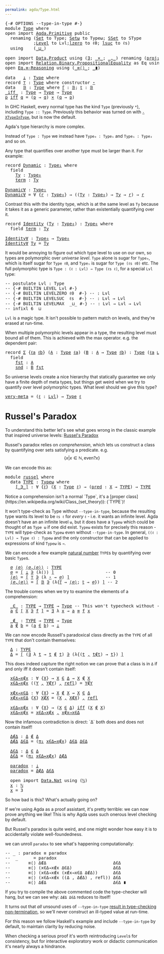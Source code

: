 ```yaml
---
permalink: agda/Type.html
---
```

<pre class="Agda"><a id="9" class="Symbol">{-#</a> <a id="13" class="Keyword">OPTIONS</a> <a id="21" class="Pragma">--type-in-type</a> <a id="36" class="Symbol">#-}</a>
<a id="40" class="Keyword">module</a> <a id="47" href="Type.html" class="Module">Type</a> <a id="52" class="Keyword">where</a>
<a id="58" class="Keyword">open</a> <a id="63" class="Keyword">import</a> <a id="70" href="Agda.Primitive.html" class="Module">Agda.Primitive</a> <a id="85" class="Keyword">public</a>
  <a id="94" class="Keyword">renaming</a> <a id="103" class="Symbol">(</a><a id="104" href="Agda.Primitive.html#326" class="Primitive">Set</a> <a id="108" class="Symbol">to</a> <a id="111" class="Primitive">Type</a><a id="115" class="Symbol">;</a> <a id="117" href="Agda.Primitive.html#381" class="Primitive">Setω</a> <a id="122" class="Symbol">to</a> <a id="125" class="Primitive">Typeω</a><a id="130" class="Symbol">;</a> <a id="132" href="Agda.Primitive.html#417" class="Primitive">SSet</a> <a id="137" class="Symbol">to</a> <a id="140" class="Primitive">SType</a>
           <a id="157" class="Symbol">;</a><a id="158" href="Agda.Primitive.html#597" class="Postulate">Level</a> <a id="164" class="Symbol">to</a> <a id="167" class="Postulate">Lvl</a><a id="170" class="Symbol">;</a><a id="171" href="Agda.Primitive.html#764" class="Primitive">lzero</a> <a id="177" class="Symbol">to</a> <a id="180" class="Primitive">ℓ0</a><a id="182" class="Symbol">;</a> <a id="184" href="Agda.Primitive.html#780" class="Primitive">lsuc</a> <a id="189" class="Symbol">to</a> <a id="192" class="Primitive">ℓs</a><a id="194" class="Symbol">)</a>
  <a id="198" class="Keyword">using</a>    <a id="207" class="Symbol">(</a><a id="208" href="Agda.Primitive.html#810" class="Primitive Operator">_⊔_</a><a id="211" class="Symbol">)</a>

<a id="214" class="Keyword">open</a> <a id="219" class="Keyword">import</a> <a id="226" href="Data.Product.html" class="Module">Data.Product</a> <a id="239" class="Keyword">using</a> <a id="245" class="Symbol">(</a><a id="246" href="Data.Product.html#1369" class="Function">∃</a><a id="247" class="Symbol">;</a> <a id="249" href="Data.Product.html#1167" class="Function Operator">_×_</a><a id="252" class="Symbol">;</a> <a id="254" href="Agda.Builtin.Sigma.html#236" class="InductiveConstructor Operator">_,_</a><a id="257" class="Symbol">)</a> <a id="259" class="Keyword">renaming</a> <a id="268" class="Symbol">(</a><a id="269" href="Agda.Builtin.Sigma.html#252" class="Field">proj₁</a> <a id="275" class="Symbol">to</a> <a id="278" class="Field">π₁</a><a id="280" class="Symbol">;</a> <a id="282" href="Agda.Builtin.Sigma.html#264" class="Field">proj₂</a> <a id="288" class="Symbol">to</a> <a id="291" class="Field">π₂</a><a id="293" class="Symbol">)</a>
<a id="295" class="Keyword">open</a> <a id="300" class="Keyword">import</a> <a id="307" href="Relation.Binary.PropositionalEquality.html" class="Module">Relation.Binary.PropositionalEquality</a> <a id="345" class="Symbol">as</a> <a id="348" class="Module">Eq</a> <a id="351" class="Keyword">using</a> <a id="357" class="Symbol">(</a><a id="358" href="Agda.Builtin.Equality.html#151" class="Datatype Operator">_≡_</a><a id="361" class="Symbol">;</a> <a id="363" href="Agda.Builtin.Equality.html#208" class="InductiveConstructor">refl</a><a id="367" class="Symbol">)</a>
<a id="369" class="Keyword">open</a> <a id="374" href="Relation.Binary.PropositionalEquality.Core.html#2647" class="Module">Eq.≡-Reasoning</a> <a id="389" class="Keyword">using</a> <a id="395" class="Symbol">(</a><a id="396" href="Relation.Binary.PropositionalEquality.Core.html#2803" class="Function Operator">_≡⟨⟩_</a><a id="401" class="Symbol">;</a> <a id="403" href="Relation.Binary.PropositionalEquality.Core.html#3044" class="Function Operator">_∎</a><a id="405" class="Symbol">)</a>

<a id="408" class="Keyword">data</a>   <a id="⊥"></a><a id="415" href="Type.html#415" class="Datatype">⊥</a> <a id="417" class="Symbol">:</a> <a id="419" href="Type.html#111" class="Primitive">Type</a> <a id="424" class="Keyword">where</a>
<a id="430" class="Keyword">record</a> <a id="⊤"></a><a id="437" href="Type.html#437" class="Record">⊤</a> <a id="439" class="Symbol">:</a> <a id="441" href="Type.html#111" class="Primitive">Type</a> <a id="446" class="Keyword">where</a> <a id="452" class="Keyword">constructor</a> <a id="⋆"></a><a id="464" href="Type.html#464" class="InductiveConstructor">⋆</a>
<a id="466" class="Keyword">data</a>   <a id="𝔹"></a><a id="473" href="Type.html#473" class="Datatype">𝔹</a> <a id="475" class="Symbol">:</a> <a id="477" href="Type.html#111" class="Primitive">Type</a> <a id="482" class="Keyword">where</a> <a id="𝔹.𝕗"></a><a id="488" href="Type.html#488" class="InductiveConstructor">𝕗</a> <a id="490" class="Symbol">:</a> <a id="492" href="Type.html#473" class="Datatype">𝔹</a><a id="493" class="Symbol">;</a> <a id="𝔹.𝕥"></a><a id="495" href="Type.html#495" class="InductiveConstructor">𝕥</a> <a id="497" class="Symbol">:</a> <a id="499" href="Type.html#473" class="Datatype">𝔹</a>
<a id="_iff_"></a><a id="501" href="Type.html#501" class="Function Operator">_iff_</a> <a id="507" class="Symbol">:</a> <a id="509" href="Type.html#111" class="Primitive">Type</a> <a id="514" class="Symbol">→</a> <a id="516" href="Type.html#111" class="Primitive">Type</a> <a id="521" class="Symbol">→</a> <a id="523" href="Type.html#111" class="Primitive">Type</a>
<a id="528" href="Type.html#528" class="Bound">p</a> <a id="530" href="Type.html#501" class="Function Operator">iff</a> <a id="534" href="Type.html#534" class="Bound">q</a> <a id="536" class="Symbol">=</a> <a id="538" class="Symbol">(</a><a id="539" href="Type.html#528" class="Bound">p</a> <a id="541" class="Symbol">→</a> <a id="543" href="Type.html#534" class="Bound">q</a><a id="544" class="Symbol">)</a> <a id="546" href="Data.Product.html#1167" class="Function Operator">×</a> <a id="548" class="Symbol">(</a><a id="549" href="Type.html#534" class="Bound">q</a> <a id="551" class="Symbol">→</a> <a id="553" href="Type.html#528" class="Bound">p</a><a id="554" class="Symbol">)</a>
</pre>
In GHC Haskell, every normal type has the kind `Type` (previously `*`), including `Type :: Type`.
Previously this behavior was turned on with [`-XTypeInType`](https://downloads.haskell.org/~ghc/latest/docs/html/users_guide/glasgow_exts.html#extension-TypeInType), but is now the default.

Agda's type hierarchy is more complex.

Instead of `Type : Type` we instead have `Type₀ : Type₁` and `Type₁ : Type₂` and so on.

Any type that quantifies over another type must be larger than it. For example:

<pre class="Agda"><a id="1068" class="Keyword">record</a> <a id="Dynamic"></a><a id="1075" href="Type.html#1075" class="Record">Dynamic</a> <a id="1083" class="Symbol">:</a> <a id="1085" href="Type.html#111" class="Primitive">Type₁</a> <a id="1091" class="Keyword">where</a>
  <a id="1099" class="Keyword">field</a>
    <a id="Dynamic.Ty"></a><a id="1109" href="Type.html#1109" class="Field">Ty</a> <a id="1112" class="Symbol">:</a> <a id="1114" href="Type.html#111" class="Primitive">Type₀</a>
    <a id="Dynamic.term"></a><a id="1124" href="Type.html#1124" class="Field">term</a> <a id="1129" class="Symbol">:</a> <a id="1131" href="Type.html#1109" class="Field">Ty</a>

<a id="Dynamic∀"></a><a id="1135" href="Type.html#1135" class="Function">Dynamic∀</a> <a id="1144" class="Symbol">:</a> <a id="1146" href="Type.html#111" class="Primitive">Type₁</a> 
<a id="1153" href="Type.html#1135" class="Function">Dynamic∀</a> <a id="1162" class="Symbol">=</a> <a id="1164" class="Symbol">∀</a> <a id="1166" class="Symbol">{</a><a id="1167" href="Type.html#1167" class="Bound">r</a> <a id="1169" class="Symbol">:</a> <a id="1171" href="Type.html#111" class="Primitive">Type₀</a><a id="1176" class="Symbol">}</a> <a id="1178" class="Symbol">→</a> <a id="1180" class="Symbol">((</a><a id="1182" href="Type.html#1182" class="Bound">Ty</a> <a id="1185" class="Symbol">:</a> <a id="1187" href="Type.html#111" class="Primitive">Type₀</a><a id="1192" class="Symbol">)</a> <a id="1194" class="Symbol">→</a> <a id="1196" href="Type.html#1182" class="Bound">Ty</a> <a id="1199" class="Symbol">→</a> <a id="1201" href="Type.html#1167" class="Bound">r</a><a id="1202" class="Symbol">)</a> <a id="1204" class="Symbol">→</a> <a id="1206" href="Type.html#1167" class="Bound">r</a>
</pre>
Contrast this with the identity type, which is at the same level as `Ty` because it takes it as a generic parameter, rather than existentially quantifying over it.

<pre class="Agda"><a id="1386" class="Keyword">record</a> <a id="Identity"></a><a id="1393" href="Type.html#1393" class="Record">Identity</a> <a id="1402" class="Symbol">(</a><a id="1403" href="Type.html#1403" class="Bound">Ty</a> <a id="1406" class="Symbol">:</a> <a id="1408" href="Type.html#111" class="Primitive">Type₀</a><a id="1413" class="Symbol">)</a> <a id="1415" class="Symbol">:</a> <a id="1417" href="Type.html#111" class="Primitive">Type₀</a> <a id="1423" class="Keyword">where</a>
  <a id="1431" class="Keyword">field</a> <a id="Identity.term"></a><a id="1437" href="Type.html#1437" class="Field">term</a> <a id="1442" class="Symbol">:</a> <a id="1444" href="Type.html#1403" class="Bound">Ty</a>

<a id="Identity∀"></a><a id="1448" href="Type.html#1448" class="Function">Identity∀</a> <a id="1458" class="Symbol">:</a> <a id="1460" href="Type.html#111" class="Primitive">Type₀</a> <a id="1466" class="Symbol">→</a> <a id="1468" href="Type.html#111" class="Primitive">Type₀</a>
<a id="1474" href="Type.html#1448" class="Function">Identity∀</a> <a id="1484" href="Type.html#1484" class="Bound">Ty</a> <a id="1487" class="Symbol">=</a> <a id="1489" href="Type.html#1484" class="Bound">Ty</a>
</pre>
It would be annoying to figure out which type level to use on our own, so types are polymorphic over _universe level_.
`Type` alone is sugar for `Type₀`, which is itself sugar for `Type ℓ0`, and `Type₁` is sugar for `Type (ℓs ℓ0)` etc.
The full polymorphic type is `Type : (ℓ : Lvl) → Type (ℓs ℓ)`, for a special `Lvl` type:

<pre class="Agda"><a id="1832" class="Comment">-- postulate Lvl : Type</a>
<a id="1856" class="Comment">-- {-# BUILTIN LEVEL Lvl #-}</a>
<a id="1885" class="Comment">-- {-# BUILTIN LEVELZERO ℓ0  #-} -- : Lvl</a>
<a id="1927" class="Comment">-- {-# BUILTIN LEVELSUC  ℓs  #-} -- : Lvl → Lvl</a>
<a id="1975" class="Comment">-- {-# BUILTIN LEVELMAX  _⊔_ #-} -- : Lvl → Lvl → Lvl</a>
<a id="2029" class="Comment">-- infixl 6 _⊔_</a>
</pre>
`Lvl` is a magic type. It isn't possible to pattern match on levels, and they're erased at run-time.

When multiple polymorphic levels appear in a type, the resulting level must bound all of them. This is achieved with the max operator. e.g. the dependent pair:

<pre class="Agda"><a id="2321" class="Keyword">record</a> <a id="Σ"></a><a id="2328" href="Type.html#2328" class="Record">Σ</a> <a id="2330" class="Symbol">{</a><a id="2331" href="Type.html#2331" class="Bound">ℓa</a> <a id="2334" href="Type.html#2334" class="Bound">ℓb</a><a id="2336" class="Symbol">}</a> <a id="2338" class="Symbol">(</a><a id="2339" href="Type.html#2339" class="Bound">A</a> <a id="2341" class="Symbol">:</a> <a id="2343" href="Type.html#111" class="Primitive">Type</a> <a id="2348" href="Type.html#2331" class="Bound">ℓa</a><a id="2350" class="Symbol">)</a> <a id="2352" class="Symbol">(</a><a id="2353" href="Type.html#2353" class="Bound">B</a> <a id="2355" class="Symbol">:</a> <a id="2357" href="Type.html#2339" class="Bound">A</a> <a id="2359" class="Symbol">→</a> <a id="2361" href="Type.html#111" class="Primitive">Type</a> <a id="2366" href="Type.html#2334" class="Bound">ℓb</a><a id="2368" class="Symbol">)</a> <a id="2370" class="Symbol">:</a> <a id="2372" href="Type.html#111" class="Primitive">Type</a> <a id="2377" class="Symbol">(</a><a id="2378" href="Type.html#2331" class="Bound">ℓa</a> <a id="2381" href="Agda.Primitive.html#810" class="Primitive Operator">⊔</a> <a id="2383" href="Type.html#2334" class="Bound">ℓb</a><a id="2385" class="Symbol">)</a> <a id="2387" class="Keyword">where</a>
  <a id="2395" class="Keyword">field</a>
    <a id="Σ.fst"></a><a id="2405" href="Type.html#2405" class="Field">fst</a> <a id="2409" class="Symbol">:</a> <a id="2411" href="Type.html#2339" class="Bound">A</a>
    <a id="Σ.snd"></a><a id="2417" href="Type.html#2417" class="Field">snd</a> <a id="2421" class="Symbol">:</a> <a id="2423" href="Type.html#2353" class="Bound">B</a> <a id="2425" href="Type.html#2405" class="Field">fst</a>
</pre>
So universe levels create a nice hierarchy that statically guarantee we only have a finite depth of meta types, but things get weird when we try to quantify over level polymorphic types. What level should we give this type?

<pre class="Agda"><a id="very-meta"></a><a id="2667" href="Type.html#2667" class="Function">very-meta</a> <a id="2677" class="Symbol">=</a> <a id="2679" class="Symbol">(</a><a id="2680" href="Type.html#2680" class="Bound">ℓ</a> <a id="2682" class="Symbol">:</a> <a id="2684" href="Type.html#167" class="Postulate">Lvl</a><a id="2687" class="Symbol">)</a> <a id="2689" class="Symbol">→</a> <a id="2691" href="Type.html#111" class="Primitive">Type</a> <a id="2696" href="Type.html#2680" class="Bound">ℓ</a>
</pre>
# Russel's Paradox

To understand this better let's see what goes wrong in the classic example that inspired universe levels: [Russel's Paradox](https://en.wikipedia.org/wiki/Russell%27s_paradox)

Russel's paradox relies on _comprehension_, which lets us construct a class by quantifying over sets satisfying a predicate.
e.g. $$\{ x | x ∈ ℕ , \textrm{even?} x \}$$

We can encode this as:

<pre class="Agda"><a id="3102" class="Keyword">module</a> <a id="russel"></a><a id="3109" href="Type.html#3109" class="Module">russel</a> <a id="3116" class="Keyword">where</a>
  <a id="3124" class="Keyword">data</a> <a id="russel.TYPE"></a><a id="3129" href="Type.html#3129" class="Datatype">TYPE</a> <a id="3134" class="Symbol">:</a> <a id="3136" href="Type.html#125" class="Primitive">Typeω</a> <a id="3142" class="Keyword">where</a> 
    <a id="russel.TYPE.[_∋_]"></a><a id="3153" href="Type.html#3153" class="InductiveConstructor Operator">[_∋_]</a> <a id="3159" class="Symbol">:</a> <a id="3161" class="Symbol">∀</a> <a id="3163" class="Symbol">{</a><a id="3164" href="Type.html#3164" class="Bound">ℓ</a><a id="3165" class="Symbol">}</a> <a id="3167" class="Symbol">(</a><a id="3168" href="Type.html#3168" class="Bound">X</a> <a id="3170" class="Symbol">:</a> <a id="3172" href="Type.html#111" class="Primitive">Type</a> <a id="3177" href="Type.html#3164" class="Bound">ℓ</a><a id="3178" class="Symbol">)</a> <a id="3180" class="Symbol">→</a> <a id="3182" class="Symbol">(</a><a id="3183" href="Type.html#3183" class="Bound">pred</a> <a id="3188" class="Symbol">:</a> <a id="3190" href="Type.html#3168" class="Bound">X</a> <a id="3192" class="Symbol">→</a> <a id="3194" href="Type.html#3129" class="Datatype">TYPE</a><a id="3198" class="Symbol">)</a> <a id="3200" class="Symbol">→</a> <a id="3202" href="Type.html#3129" class="Datatype">TYPE</a>
</pre>Notice a comprehension isn't a normal `Type`, it's a [proper class](https://en.wikipedia.org/wiki/Class_(set_theory)): (`TYPE`)!
It won't type-check as Type without `--type-in-type`, because the resulting type wants its level to be `ℓs ℓ` for _every_ `ℓ` - i.e. it wants an infinite level.
Agda doesn't have an an infinite level `ω`, but it does have a `Typeω` which could be thought of as `Type ω` if one did exist.
`Typeω` exists for precisely this reason - `TYPE` will type-check as `Typeω` even without `--type-in-type`.
In general, `((ℓ : Lvl) → Type ℓ) : Typeω` and the only constructor that can be applied to expressions of kind `Typeω` is `→`.

We can encode a few example [natural number](https://en.wikipedia.org/wiki/Set-theoretic_definition_of_natural_numbers) `TYPE`s by quantifying over basic `Type`s.

<pre class="Agda">  <a id="russel.∅"></a><a id="4038" href="Type.html#4038" class="Function">∅</a> <a id="russel.⟨∅⟩"></a><a id="4040" href="Type.html#4040" class="Function">⟨∅⟩</a> <a id="russel.⟨∅,⟨∅⟩⟩"></a><a id="4044" href="Type.html#4044" class="Function">⟨∅,⟨∅⟩⟩</a> <a id="4052" class="Symbol">:</a> <a id="4054" href="Type.html#3129" class="Datatype">TYPE</a>
  <a id="4061" href="Type.html#4038" class="Function">∅</a> <a id="4063" class="Symbol">=</a> <a id="4065" href="Type.html#3153" class="InductiveConstructor Operator">[</a> <a id="4067" href="Type.html#415" class="Datatype">⊥</a> <a id="4069" href="Type.html#3153" class="InductiveConstructor Operator">∋</a> <a id="4071" class="Symbol">(λ())</a> <a id="4077" href="Type.html#3153" class="InductiveConstructor Operator">]</a>                    <a id="4098" class="Comment">-- 0</a>
  <a id="4105" href="Type.html#4040" class="Function">⟨∅⟩</a> <a id="4109" class="Symbol">=</a> <a id="4111" href="Type.html#3153" class="InductiveConstructor Operator">[</a> <a id="4113" href="Type.html#437" class="Record">⊤</a> <a id="4115" href="Type.html#3153" class="InductiveConstructor Operator">∋</a> <a id="4117" class="Symbol">(λ</a> <a id="4120" href="Type.html#4120" class="Bound">⋆</a> <a id="4122" class="Symbol">→</a> <a id="4124" href="Type.html#4038" class="Function">∅</a><a id="4125" class="Symbol">)</a> <a id="4127" href="Type.html#3153" class="InductiveConstructor Operator">]</a>              <a id="4142" class="Comment">-- 1</a>
  <a id="4149" href="Type.html#4044" class="Function">⟨∅,⟨∅⟩⟩</a> <a id="4157" class="Symbol">=</a> <a id="4159" href="Type.html#3153" class="InductiveConstructor Operator">[</a> <a id="4161" href="Type.html#473" class="Datatype">𝔹</a> <a id="4163" href="Type.html#3153" class="InductiveConstructor Operator">∋</a> <a id="4165" class="Symbol">(λ{</a><a id="4168" href="Type.html#488" class="InductiveConstructor">𝕗</a> <a id="4170" class="Symbol">→</a> <a id="4172" href="Type.html#4040" class="Function">⟨∅⟩</a><a id="4175" class="Symbol">;</a> <a id="4177" href="Type.html#495" class="InductiveConstructor">𝕥</a> <a id="4179" class="Symbol">→</a> <a id="4181" href="Type.html#4038" class="Function">∅</a><a id="4182" class="Symbol">})</a> <a id="4185" href="Type.html#3153" class="InductiveConstructor Operator">]</a> <a id="4187" class="Comment">-- 2</a>
</pre>
The trouble comes when we try to examine the elements of a comprehension:

<pre class="Agda">  <a id="russel._∈_"></a><a id="4282" href="Type.html#4282" class="Function Operator">_∈_</a> <a id="4286" class="Symbol">:</a> <a id="4288" href="Type.html#3129" class="Datatype">TYPE</a> <a id="4293" class="Symbol">→</a> <a id="4295" href="Type.html#3129" class="Datatype">TYPE</a> <a id="4300" class="Symbol">→</a> <a id="4302" href="Type.html#111" class="Primitive">Type</a> <a id="4307" class="Comment">-- This won&#39;t typecheck without --type-in-type</a>
  <a id="4356" href="Type.html#4356" class="Bound">a</a> <a id="4358" href="Type.html#4282" class="Function Operator">∈</a> <a id="4360" href="Type.html#3153" class="InductiveConstructor Operator">[</a> <a id="4362" href="Type.html#4362" class="Bound">X</a> <a id="4364" href="Type.html#3153" class="InductiveConstructor Operator">∋</a> <a id="4366" href="Type.html#4366" class="Bound">f</a> <a id="4368" href="Type.html#3153" class="InductiveConstructor Operator">]</a> <a id="4370" class="Symbol">=</a> <a id="4372" href="Data.Product.html#1369" class="Function">∃</a> <a id="4374" class="Symbol">λ</a> <a id="4376" href="Type.html#4376" class="Bound">x</a> <a id="4378" class="Symbol">→</a> <a id="4380" href="Type.html#4356" class="Bound">a</a> <a id="4382" href="Agda.Builtin.Equality.html#151" class="Datatype Operator">≡</a> <a id="4384" href="Type.html#4366" class="Bound">f</a> <a id="4386" href="Type.html#4376" class="Bound">x</a>

  <a id="russel._∉_"></a><a id="4391" href="Type.html#4391" class="Function Operator">_∉_</a> <a id="4395" class="Symbol">:</a> <a id="4397" href="Type.html#3129" class="Datatype">TYPE</a> <a id="4402" class="Symbol">→</a> <a id="4404" href="Type.html#3129" class="Datatype">TYPE</a> <a id="4409" class="Symbol">→</a> <a id="4411" href="Type.html#111" class="Primitive">Type</a>
  <a id="4418" href="Type.html#4418" class="Bound">a</a> <a id="4420" href="Type.html#4391" class="Function Operator">∉</a> <a id="4422" href="Type.html#4422" class="Bound">b</a> <a id="4424" class="Symbol">=</a> <a id="4426" class="Symbol">(</a><a id="4427" href="Type.html#4418" class="Bound">a</a> <a id="4429" href="Type.html#4282" class="Function Operator">∈</a> <a id="4431" href="Type.html#4422" class="Bound">b</a><a id="4432" class="Symbol">)</a> <a id="4434" class="Symbol">→</a> <a id="4436" href="Type.html#415" class="Datatype">⊥</a>
</pre>
We can now encode Russell's paradoxical class directly as the `TYPE` of all `TYPE` that don't contain themselves:

<pre class="Agda">  <a id="russel.Δ"></a><a id="4569" href="Type.html#4569" class="Function">Δ</a> <a id="4571" class="Symbol">:</a> <a id="4573" href="Type.html#3129" class="Datatype">TYPE</a>
  <a id="4580" href="Type.html#4569" class="Function">Δ</a> <a id="4582" class="Symbol">=</a> <a id="4584" href="Type.html#3153" class="InductiveConstructor Operator">[</a> <a id="4586" class="Symbol">(</a><a id="4587" href="Data.Product.html#1369" class="Function">∃</a> <a id="4589" class="Symbol">λ</a> <a id="4591" href="Type.html#4591" class="Bound">t</a> <a id="4593" class="Symbol">→</a> <a id="4595" href="Type.html#4591" class="Bound">t</a> <a id="4597" href="Type.html#4391" class="Function Operator">∉</a> <a id="4599" href="Type.html#4591" class="Bound">t</a><a id="4600" class="Symbol">)</a> <a id="4602" href="Type.html#3153" class="InductiveConstructor Operator">∋</a> <a id="4604" class="Symbol">(λ{(</a><a id="4608" href="Type.html#4608" class="Bound">t</a> <a id="4610" href="Agda.Builtin.Sigma.html#236" class="InductiveConstructor Operator">,</a> <a id="4612" href="Type.html#4612" class="Bound">t∉t</a><a id="4615" class="Symbol">)</a> <a id="4617" class="Symbol">→</a> <a id="4619" href="Type.html#4608" class="Bound">t</a><a id="4620" class="Symbol">})</a> <a id="4623" href="Type.html#3153" class="InductiveConstructor Operator">]</a>
</pre>
This does indeed capture the right notion we can prove that a class is in `Δ` if and only iff it doesn't contain itself:

<pre class="Agda">  <a id="russel.x∈Δ→x∉x"></a><a id="4762" href="Type.html#4762" class="Function">x∈Δ→x∉x</a> <a id="4770" class="Symbol">:</a> <a id="4772" class="Symbol">∀</a> <a id="4774" class="Symbol">{</a><a id="4775" href="Type.html#4775" class="Bound">X</a><a id="4776" class="Symbol">}</a> <a id="4778" class="Symbol">→</a> <a id="4780" href="Type.html#4775" class="Bound">X</a> <a id="4782" href="Type.html#4282" class="Function Operator">∈</a> <a id="4784" href="Type.html#4569" class="Function">Δ</a> <a id="4786" class="Symbol">→</a> <a id="4788" href="Type.html#4775" class="Bound">X</a> <a id="4790" href="Type.html#4391" class="Function Operator">∉</a> <a id="4792" href="Type.html#4775" class="Bound">X</a>
  <a id="4796" href="Type.html#4762" class="Function">x∈Δ→x∉x</a> <a id="4804" class="Symbol">((</a><a id="4806" href="Type.html#4806" class="Bound">Y</a> <a id="4808" href="Agda.Builtin.Sigma.html#236" class="InductiveConstructor Operator">,</a> <a id="4810" href="Type.html#4810" class="Bound">Y∉Y</a><a id="4813" class="Symbol">)</a> <a id="4815" href="Agda.Builtin.Sigma.html#236" class="InductiveConstructor Operator">,</a> <a id="4817" href="Agda.Builtin.Equality.html#208" class="InductiveConstructor">refl</a><a id="4821" class="Symbol">)</a> <a id="4823" class="Symbol">=</a> <a id="4825" href="Type.html#4810" class="Bound">Y∉Y</a>

  <a id="russel.x∉x→x∈Δ"></a><a id="4832" href="Type.html#4832" class="Function">x∉x→x∈Δ</a> <a id="4840" class="Symbol">:</a> <a id="4842" class="Symbol">∀</a> <a id="4844" class="Symbol">{</a><a id="4845" href="Type.html#4845" class="Bound">X</a><a id="4846" class="Symbol">}</a> <a id="4848" class="Symbol">→</a> <a id="4850" href="Type.html#4845" class="Bound">X</a> <a id="4852" href="Type.html#4391" class="Function Operator">∉</a> <a id="4854" href="Type.html#4845" class="Bound">X</a> <a id="4856" class="Symbol">→</a> <a id="4858" href="Type.html#4845" class="Bound">X</a> <a id="4860" href="Type.html#4282" class="Function Operator">∈</a> <a id="4862" href="Type.html#4569" class="Function">Δ</a>
  <a id="4866" href="Type.html#4832" class="Function">x∉x→x∈Δ</a> <a id="4874" class="Symbol">{</a><a id="4875" href="Type.html#4875" class="Bound">X</a><a id="4876" class="Symbol">}</a> <a id="4878" href="Type.html#4878" class="Bound">X∉X</a> <a id="4882" class="Symbol">=</a> <a id="4884" class="Symbol">(</a><a id="4885" href="Type.html#4875" class="Bound">X</a> <a id="4887" href="Agda.Builtin.Sigma.html#236" class="InductiveConstructor Operator">,</a> <a id="4889" href="Type.html#4878" class="Bound">X∉X</a><a id="4892" class="Symbol">)</a> <a id="4894" href="Agda.Builtin.Sigma.html#236" class="InductiveConstructor Operator">,</a> <a id="4896" href="Agda.Builtin.Equality.html#208" class="InductiveConstructor">refl</a>

  <a id="russel.x∈Δ↔x∉x"></a><a id="4904" href="Type.html#4904" class="Function">x∈Δ↔x∉x</a> <a id="4912" class="Symbol">:</a> <a id="4914" class="Symbol">∀</a> <a id="4916" class="Symbol">{</a><a id="4917" href="Type.html#4917" class="Bound">X</a><a id="4918" class="Symbol">}</a> <a id="4920" class="Symbol">→</a> <a id="4922" class="Symbol">(</a><a id="4923" href="Type.html#4917" class="Bound">X</a> <a id="4925" href="Type.html#4282" class="Function Operator">∈</a> <a id="4927" href="Type.html#4569" class="Function">Δ</a><a id="4928" class="Symbol">)</a> <a id="4930" href="Type.html#501" class="Function Operator">iff</a> <a id="4934" class="Symbol">(</a><a id="4935" href="Type.html#4917" class="Bound">X</a> <a id="4937" href="Type.html#4391" class="Function Operator">∉</a> <a id="4939" href="Type.html#4917" class="Bound">X</a><a id="4940" class="Symbol">)</a>
  <a id="4944" href="Type.html#4904" class="Function">x∈Δ↔x∉x</a> <a id="4952" class="Symbol">=</a> <a id="4954" href="Type.html#4762" class="Function">x∈Δ→x∉x</a> <a id="4962" href="Agda.Builtin.Sigma.html#236" class="InductiveConstructor Operator">,</a> <a id="4964" href="Type.html#4832" class="Function">x∉x→x∈Δ</a>
</pre>Now the infamous contradiction is direct: `Δ` both does and does not contain itself!

<pre class="Agda">  <a id="russel.Δ∉Δ"></a><a id="5072" href="Type.html#5072" class="Function">Δ∉Δ</a> <a id="5076" class="Symbol">:</a> <a id="5078" href="Type.html#4569" class="Function">Δ</a> <a id="5080" href="Type.html#4391" class="Function Operator">∉</a> <a id="5082" href="Type.html#4569" class="Function">Δ</a>
  <a id="5086" href="Type.html#5072" class="Function">Δ∉Δ</a> <a id="5090" href="Type.html#5090" class="Bound">Δ∈Δ</a> <a id="5094" class="Symbol">=</a> <a id="5096" class="Symbol">(</a><a id="5097" href="Type.html#278" class="Field">π₁</a> <a id="5100" href="Type.html#4904" class="Function">x∈Δ↔x∉x</a><a id="5107" class="Symbol">)</a> <a id="5109" href="Type.html#5090" class="Bound">Δ∈Δ</a> <a id="5113" href="Type.html#5090" class="Bound">Δ∈Δ</a> 

  <a id="russel.Δ∈Δ"></a><a id="5121" href="Type.html#5121" class="Function">Δ∈Δ</a> <a id="5125" class="Symbol">:</a> <a id="5127" href="Type.html#4569" class="Function">Δ</a> <a id="5129" href="Type.html#4282" class="Function Operator">∈</a> <a id="5131" href="Type.html#4569" class="Function">Δ</a>
  <a id="5135" href="Type.html#5121" class="Function">Δ∈Δ</a> <a id="5139" class="Symbol">=</a> <a id="5141" class="Symbol">(</a><a id="5142" href="Type.html#291" class="Field">π₂</a> <a id="5145" href="Type.html#4904" class="Function">x∈Δ↔x∉x</a><a id="5152" class="Symbol">)</a> <a id="5154" href="Type.html#5072" class="Function">Δ∉Δ</a>

  <a id="russel.paradox"></a><a id="5161" href="Type.html#5161" class="Function">paradox</a> <a id="5169" class="Symbol">:</a> <a id="5171" href="Type.html#415" class="Datatype">⊥</a>
  <a id="5175" href="Type.html#5161" class="Function">paradox</a> <a id="5183" class="Symbol">=</a> <a id="5185" href="Type.html#5072" class="Function">Δ∉Δ</a> <a id="5189" href="Type.html#5121" class="Function">Δ∈Δ</a>

  <a id="5196" class="Keyword">open</a> <a id="5201" class="Keyword">import</a> <a id="5208" href="Data.Nat.html" class="Module">Data.Nat</a> <a id="5217" class="Keyword">using</a> <a id="5223" class="Symbol">(</a><a id="5224" href="Agda.Builtin.Nat.html#192" class="Datatype">ℕ</a><a id="5225" class="Symbol">)</a>
  <a id="russel.x"></a><a id="5229" href="Type.html#5229" class="Function">x</a> <a id="5231" class="Symbol">:</a> <a id="5233" href="Agda.Builtin.Nat.html#192" class="Datatype">ℕ</a>
  <a id="5237" href="Type.html#5229" class="Function">x</a> <a id="5239" class="Symbol">=</a> <a id="5241" class="Number">3</a>
</pre>
So how bad is this? What's actually going on?

If we're using Agda as a proof assistant, it's pretty terrible: we can now prove anything we like!
This is why Agda uses such onerous level checking by default.

But Russel's paradox is quite weird, and one might wonder how easy it is to accidentally violate well-foundedness.

we can unroll `paradox` to see what's happening computationally:

<pre class="Agda"><a id="5647" class="Comment">-- _ : paradox ≡ paradox</a>
<a id="5672" class="Comment">--  _      = paradox</a>
<a id="5693" class="Comment">--       ≡⟨⟩ Δ∉Δ                          Δ∈Δ</a>
<a id="5739" class="Comment">--       ≡⟨⟩ (x∈Δ→x∉x Δ∈Δ)                Δ∈Δ</a>
<a id="5785" class="Comment">--       ≡⟨⟩ (x∈Δ→x∉x (x∉x→x∈Δ Δ∉Δ))      Δ∈Δ</a>
<a id="5831" class="Comment">--       ≡⟨⟩ (x∈Δ→x∉x ((Δ , Δ∉Δ) , refl)) Δ∈Δ</a>
<a id="5877" class="Comment">--       ≡⟨⟩ Δ∉Δ                          Δ∈Δ ∎</a>
</pre>
If you try to compile the above commented code the type-checker will hang, but we can see why: `Δ∉Δ Δ∈Δ` reduces to itself!

It turns out that _all_ unsound uses of `--type-in-type` [result in type-checking non-termination](http://www.cs.nott.ac.uk/~psztxa/publ/msfp08.pdf), so we'll never construct an ill-typed value at run-time.

For this reason we follow Haskell's example and include `--type-in-type` by default, to maintain clarity by reducing noise.

When checking a serious proof it's worth reintroducing `Level`s for consistency,
but for interactive exploratory work or didactic communication it's nearly always a hindrance.
